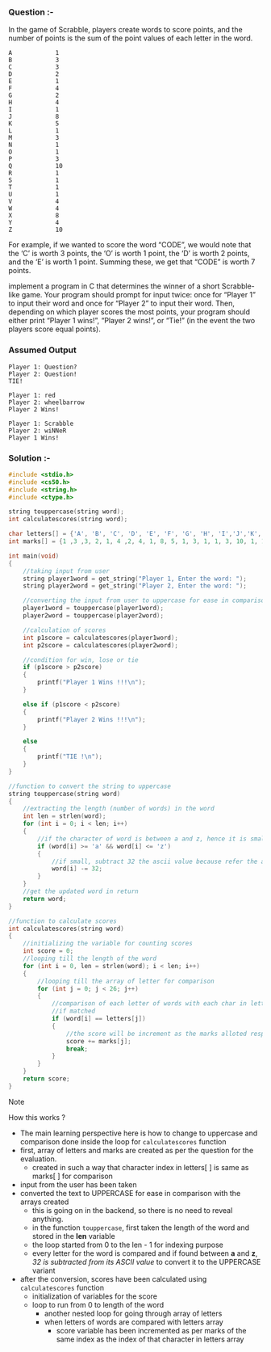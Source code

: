 ### Question :-

In the game of Scrabble, players create words to score points, and the number of points is the sum of the point values of each letter in the word.

```plaintext
A            1
B            3
C            3
D            2
E            1
F            4
G            2
H            4
I            1
J            8
K            5
L            1
M            3
N            1
O            1
P            3
Q            10
R            1
S            1
T            1
U            1
V            4
W            4
X            8
Y            4
Z            10
```

For example, if we wanted to score the word “CODE”, we would note that the ‘C’ is worth 3 points, the ‘O’ is worth 1 point, the ‘D’ is worth 2 points, and the ‘E’ is worth 1 point. Summing these, we get that “CODE” is worth 7 points.

implement a program in C that determines the winner of a short Scrabble-like game. Your program should prompt for input twice: once for “Player 1” to input their word and once for “Player 2” to input their word. Then, depending on which player scores the most points, your program should either print “Player 1 wins!”, “Player 2 wins!”, or “Tie!” (in the event the two players score equal points).

### Assumed Output

```
Player 1: Question?
Player 2: Question!
TIE!

Player 1: red
Player 2: wheelbarrow
Player 2 Wins!

Player 1: Scrabble
Player 2: wiNNeR
Player 1 Wins!
```

### Solution :-

```c
#include <stdio.h>
#include <cs50.h>
#include <string.h>
#include <ctype.h>

string touppercase(string word);
int calculatescores(string word);

char letters[] = {'A', 'B', 'C', 'D', 'E', 'F', 'G', 'H', 'I','J','K','L','M','N','O','P','Q','R','S','T','U','W','X','Y', 'Z'};
int marks[] = {1 ,3 ,3, 2, 1, 4 ,2, 4, 1, 8, 5, 1, 3, 1, 1, 3, 10, 1, 1, 1, 1, 4, 4, 8, 4, 10};

int main(void)
{
    //taking input from user
    string player1word = get_string("Player 1, Enter the word: ");
    string player2word = get_string("Player 2, Enter the word: ");

    //converting the input from user to uppercase for ease in comparison
    player1word = touppercase(player1word);
    player2word = touppercase(player2word);

    //calculation of scores
    int p1score = calculatescores(player1word);
    int p2score = calculatescores(player2word);

    //condition for win, lose or tie
    if (p1score > p2score)
    {
        printf("Player 1 Wins !!!\n");
    }

    else if (p1score < p2score)
    {
        printf("Player 2 Wins !!!\n");
    }

    else
    {
        printf("TIE !\n");
    }
}

//function to convert the string to uppercase
string touppercase(string word)
{
    //extracting the length (number of words) in the word
    int len = strlen(word);
    for (int i = 0; i < len; i++)
    {
        //if the character of word is between a and z, hence it is small
        if (word[i] >= 'a' && word[i] <= 'z')
        {
            //if small, subtract 32 the ascii value because refer the ascii chart
            word[i] -= 32;
        }
    }
    //get the updated word in return
    return word;
}

//function to calculate scores
int calculatescores(string word)
{
    //initializing the variable for counting scores
    int score = 0;
    //looping till the length of the word
    for (int i = 0, len = strlen(word); i < len; i++)
    {
        //looping till the array of letter for comparison
        for (int j = 0; j < 26; j++)
        {
            //comparison of each letter of words with each char in letter array
            //if matched
            if (word[i] == letters[j])
            {
                //the score will be increment as the marks alloted respective with each same indexing
                score += marks[j];
                break;
            }
        }
    }
    return score;
}

```

> [!NOTE]
> How this works ?

- The main learning perspective here is how to change to uppercase and comparison done inside the loop for `calculatescores` function
- first, array of letters and marks are created as per the question for the evaluation.
  - created in such a way that character index in letters\[ \] is same as marks\[ \] for comparison
- input from the user has been taken
- converted the text to UPPERCASE for ease in comparison with the arrays created
  - this is going on in the backend, so there is no need to reveal anything.
  - in the function `touppercase`, first taken the length of the word and stored in the **len** variable
  - the loop started from 0 to the len - 1 for indexing purpose
  - every letter for the word is compared and if found between **a** and **z**, _32 is subtracted from its ASCII value_ to convert it to the UPPERCASE variant
- after the conversion, scores have been calculated using `calculatescores` function
  - initialization of variables for the score
  - loop to run from 0 to length of the word
    - another nested loop for going through array of letters
    - when letters of words are compared with letters array
      - score variable has been incremented as per marks of the same index as the index of that character in letters array
